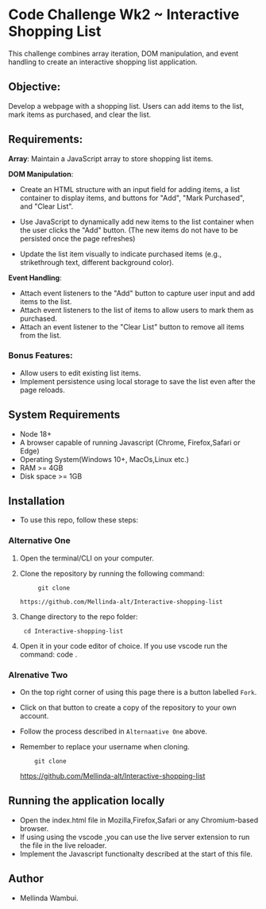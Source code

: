 # Code Challenge Wk2 ~ Interactive Shopping List

This challenge combines array iteration, DOM manipulation, and event handling to create an interactive shopping list application.

## Objective:

Develop a webpage with a shopping list. Users can add items to the list, mark items as purchased, and clear the list.

## Requirements:

**Array**: Maintain a JavaScript array to store shopping list items.

**DOM Manipulation**:

- Create an HTML structure with an input field for adding items, a list container to display items, and buttons for "Add", "Mark Purchased", and "Clear List".

- Use JavaScript to dynamically add new items to the list container when the user clicks the "Add" button. (The new items do not have to be persisted once the page refreshes)
- Update the list item visually to indicate purchased items (e.g., strikethrough text, different background color).

**Event Handling**:

- Attach event listeners to the "Add" button to capture user input and add items to the list.
- Attach event listeners to the list of items to allow users to mark them as purchased.
- Attach an event listener to the "Clear List" button to remove all items from the list.

### Bonus Features:

- Allow users to edit existing list items.
- Implement persistence using local storage to save the list even after the page reloads.

## System Requirements

- Node 18+
- A browser capable of running Javascript (Chrome, Firefox,Safari or Edge)
- Operating System(Windows 10+, MacOs,Linux etc.)
- RAM >= 4GB
- Disk space >= 1GB

## Installation

- To use this repo, follow these steps:

### Alternative One

1.  Open the terminal/CLI on your computer.

2.  Clone the repository by running the following command:

             git clone

        https://github.com/Mellinda-alt/Interactive-shopping-list

3.  Change directory to the repo folder:

         cd Interactive-shopping-list

4.  Open it in your code editor of choice. If you use vscode run the command:
    code .

### Alrenative Two

- On the top right corner of using this page there is a button labelled `Fork`.
- Click on that button to create a copy of the repository to your own account.
- Follow the process described in `Alternaative One` above.
- Remember to replace your username when cloning.

          git clone

  https://github.com/Mellinda-alt/Interactive-shopping-list

## Running the application locally

- Open the index.html file in Mozilla,Firefox,Safari or any Chromium-based browser.
- If using using the vscode ,you can use the live server extension to run the file in the live reloader.
- Implement the Javascript functionalty described at the start of this file.

## Author

- Mellinda Wambui.

